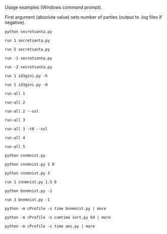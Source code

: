 Usage examples (Windows command prompt).

First argument (absolute value) sets number of parties (output to .log files if negative).

```
python secretsanta.py

run 1 secretsanta.py

run 5 secretsanta.py

run -1 secretsanta.py

run -2 secretsanta.py

run 1 id3gini.py -h

run 1 id3gini.py -H

run-all 1

run-all 2

run-all 2 --ssl

run-all 3

run-all 3 -t0 --ssl

run-all 4

run-all 5

python cnnmnist.py

python cnnmnist.py 1 0

python cnnmnist.py 3

run 1 cnnmnist.py 1.5 0

python bnnmnist.py -1

run 3 bnnmnist.py -1

python -m cProfile -s time bnnmnist.py | more

python -m cProfile -s cumtime sort.py 64 | more

python -m cProfile -s time aes.py | more
```
